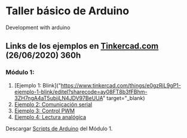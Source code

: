 # Taller básico de Arduino
Development with arduino

## Links de los ejemplos en [Tinkercad.com](https://www.tinkercad.com/)  (26/06/2020) 360h


### Módulo 1:
1. [Ejemplo 1: Blink]("https://www.tinkercad.com/things/e0gzRiL9gP1-ejemplo-1-blink/editel?sharecode=ay08FT8b3fFBhm-3ZH7ngA4aT5ubjjLN4JDV97BeUUA" target="_blank)
2. [Ejemplo 2: Comunicación serial](https://www.tinkercad.com/things/eU47CH3TLI3-ejemplo-2-comunicacion-serial/editel?sharecode=fBCT8n6m4U__5fZ2fTRpjBNXwhF_0X8F-yxu5W9QcdE)
3. [Ejemplo 3:  Control PWM](https://www.tinkercad.com/things/j7FX1q0Dqo7-ejemplo-3-control-pwm/editel?sharecode=dk92Qc-m-E6xAAS2yrwqjimdvX8OhAOwt11PyeSXr6s)
4. [Ejemplo 4: Lectura analógica](https://www.tinkercad.com/things/bWROp4ul4Of-ejemplo-4-lectura-analogica/editel?sharecode=2qX-emEPXYNpc-FOdddp5Gm9lJsV9sHpomDEY0NsS8Q)


Descargar [Scripts de Arduino](https://github.com/JuliansCastro/Arduino/blob/master/Scripts/Module%201/Module%201.zip?raw=true) del Módulo 1.

<!--
### Módulo 2:
1.
2.
3.
4.
-->